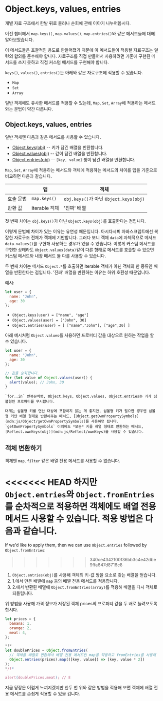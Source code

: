 
# Object.keys, values, entries

개별 자료 구조에서 한발 뒤로 물러나 순회에 관해 이야기 나누어봅시다.

이전 챕터에서 `map.keys()`, `map.values()`, `map.entries()`와 같은 메서드들에 대해 알아보았습니다.

이 메서드들은 포괄적인 용도로 만들어졌기 때문에 이 메서드들이 적용될 자료구조는 일련의 합의를 준수해야 합니다. 자료구조를 직접 만들어서 사용하려면 기존에 구현된 메서드를 쓰지 못하고 직접 커스텀 메서드를 구현해야 합니다.

`keys()`, `values()`, `entries()`는 아래와 같은 자료구조에 적용할 수 있습니다.

- `Map`
- `Set`
- `Array`

일반 객체에도 유사한 메서드를 적용할 수 있는데, `Map`, `Set`, `Array`에 적용하는 메서드와는 문법이 약간 다릅니다.

## Object.keys, values, entries

일반 객체엔 다음과 같은 메서드를 사용할 수 있습니다.

- [Object.keys(obj)](mdn:js/Object/keys) -- 키가 담긴 배열을 반환합니다.
- [Object.values(obj)](mdn:js/Object/values) -- 값이 담긴 배열을 반환합니다.
- [Object.entries(obj)](mdn:js/Object/entries) -- `[key, value]` 쌍이 담긴 배열을 반환합니다.

`Map`, `Set`, `Array`에 적용하는 메서드와 객체에 적용하는 메서드의 차이를 맵을 기준으로 비교하면 다음과 같습니다.

|             | 맵              | 객체       |
|-------------|------------------|--------------|
| 호출 문법    | `map.keys()`  | `obj.keys()`가 아닌 `Object.keys(obj)` |
| 반환 값      | iterable 객체      | '진짜' 배열                     |

첫 번째 차이는 `obj.keys()`가 아닌 `Object.keys(obj)`를 호출한다는 점입니다.

이렇게 문법에 차이가 있는 이유는 유연성 때문입니다. 아시다시피 자바스크립트에선 복잡한 자료구조 전체가 객체에 기반합니다. 그러다 보니 객체 `data`에 자체적으로 메서드 `data.values()`를 구현해 사용하는 경우가 있을 수 있습니다. 이렇게 커스텀 메서드를 구현한 상태라도 `Object.values(data)`같이 다른 형태로 메서드를 호출할 수 있으면 커스텀 메서드와 내장 메서드 둘 다를 사용할 수 있습니다.

두 번째 차이는 메서드 `Object.*`를 호출하면 iterable 객체가 아닌 객체의 한 종류인 배열을 반환한다는 점입니다. '진짜' 배열을 반환하는 이유는 하위 호환성 때문입니다.

예시:

```js
let user = {
  name: "John",
  age: 30
};
```

- `Object.keys(user) = ["name", "age"]`
- `Object.values(user) = ["John", 30]`
- `Object.entries(user) = [ ["name","John"], ["age",30] ]`

아래 예시처럼 `Object.values`를 사용하면 프로퍼티 값을 대상으로 원하는 작업을 할 수 있습니다.

```js run
let user = {
  name: "John",
  age: 30
};

// 값을 순회합니다.
for (let value of Object.values(user)) {
  alert(value); // John, 30
}
```

```warn header="Object.keys, values, entries는 심볼형 프로퍼티를 무시합니다."
`for..in` 반복문처럼, Object.keys, Object.values, Object.entries는 키가 심볼형인 프로퍼티를 무시합니다.

대개는 심볼형 키를 연산 대상에 포함하지 않는 게 좋지만, 심볼형 키가 필요한 경우엔 심볼형 키만 배열 형태로 반환해주는 메서드, [Object.getOwnPropertySymbols](mdn:js/Object/getOwnPropertySymbols)를 사용하면 됩니다. `getOwnPropertySymbols` 이외에도 *모든* 키를 배열 형태로 반환하는 메서드, [Reflect.ownKeys(obj)](mdn:js/Reflect/ownKeys)를 사용할 수 있습니다.
```


## 객체 변환하기

객체엔 `map`, `filter` 같은 배열 전용 메서드를 사용할 수 없습니다.

<<<<<<< HEAD
하지만 `Object.entries`와 `Object.fromEntries`를 순차적으로 적용하면 객체에도 배열 전용 메서드 사용할 수 있습니다. 적용 방법은 다음과 같습니다.
=======
If we'd like to apply them, then we can use `Object.entries` followed by `Object.fromEntries`:
>>>>>>> 340ce4342100f36bb3c4e42dbe9ffa647d8716c8

1. `Object.entries(obj)`를 사용해 객체의 키-값 쌍을 요소로 갖는 배열을 얻습니다.
2. 1.에서 만든 배열에 `map` 등의 배열 전용 메서드를 적용합니다.
3. 2.에서 반환된 배열에 `Object.fromEntries(array)`를 적용해 배열을 다시 객체로 되돌립니다.

위 방법을 사용해 가격 정보가 저장된 객체 prices의 프로퍼티 값을 두 배로 늘려보도록 합시다. 

```js run
let prices = {
  banana: 1,
  orange: 2,
  meat: 4,
};

*!*
let doublePrices = Object.fromEntries(
  // 객체를 배열로 변환해서 배열 전용 메서드인 map을 적용하고 fromEntries를 사용해 배열을 다시 객체로 되돌립니다.
  Object.entries(prices).map(([key, value]) => [key, value * 2])
);
*/!*

alert(doublePrices.meat); // 8
```   

지금 당장은 어렵게 느껴지겠지만 한두 번 위와 같은 방법을 적용해 보면 객체에 배열 전용 메서드를 손쉽게 적용할 수 있을 겁니다.